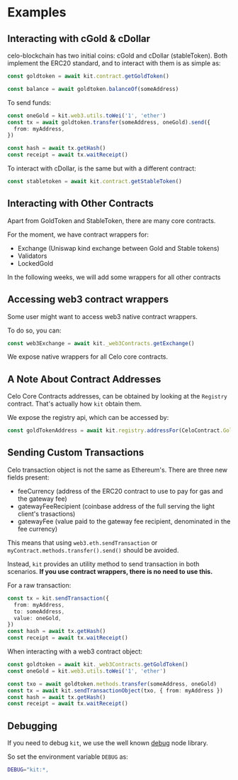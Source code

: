 # Examples

## Interacting with cGold & cDollar

celo-blockchain has two initial coins: cGold and cDollar \(stableToken\). Both implement the ERC20 standard, and to interact with them is as simple as:

```typescript
const goldtoken = await kit.contract.getGoldToken()

const balance = await goldtoken.balanceOf(someAddress)
```

To send funds:

```typescript
const oneGold = kit.web3.utils.toWei('1', 'ether')
const tx = await goldtoken.transfer(someAddress, oneGold).send({
  from: myAddress,
})

const hash = await tx.getHash()
const receipt = await tx.waitReceipt()
```

To interact with cDollar, is the same but with a different contract:

```typescript
const stabletoken = await kit.contract.getStableToken()
```

## Interacting with Other Contracts

Apart from GoldToken and StableToken, there are many core contracts.

For the moment, we have contract wrappers for:

* Exchange \(Uniswap kind exchange between Gold and Stable tokens\)
* Validators
* LockedGold

In the following weeks, we will add some wrappers for all other contracts

## Accessing web3 contract wrappers

Some user might want to access web3 native contract wrappers.

To do so, you can:

```typescript
const web3Exchange = await kit._web3Contracts.getExchange()
```

We expose native wrappers for all Celo core contracts.

## A Note About Contract Addresses

Celo Core Contracts addresses, can be obtained by looking at the `Registry` contract. That's actually how `kit` obtain them.

We expose the registry api, which can be accessed by:

```typescript
const goldTokenAddress = await kit.registry.addressFor(CeloContract.GoldToken)
```

## Sending Custom Transactions

Celo transaction object is not the same as Ethereum's. There are three new fields present:

* feeCurrency \(address of the ERC20 contract to use to pay for gas and the gateway fee\)
* gatewayFeeRecipient \(coinbase address of the full serving the light client's trasactions\)
* gatewayFee \(value paid to the gateway fee recipient, denominated in the fee currency\)

This means that using `web3.eth.sendTransaction` or `myContract.methods.transfer().send()` should be avoided.

Instead, `kit` provides an utility method to send transaction in both scenarios. **If you use contract wrappers, there is no need to use this.**

For a raw transaction:

```typescript
const tx = kit.sendTransaction({
  from: myAddress,
  to: someAddress,
  value: oneGold,
})
const hash = await tx.getHash()
const receipt = await tx.waitReceipt()
```

When interacting with a web3 contract object:

```typescript
const goldtoken = await kit._web3Contracts.getGoldToken()
const oneGold = kit.web3.utils.toWei('1', 'ether')

const txo = await goldtoken.methods.transfer(someAddress, oneGold)
const tx = await kit.sendTransactionObject(txo, { from: myAddress })
const hash = await tx.getHash()
const receipt = await tx.waitReceipt()
```

## Debugging

If you need to debug `kit`, we use the well known [debug](https://github.com/visionmedia/debug) node library.

So set the environment variable `DEBUG` as:

```bash
DEBUG="kit:*,
```


